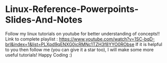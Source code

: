 # Linux-Reference-Powerpoints-Slides-And-Notes
Follow my linux tutorials on youtube for better understanding of concepts!!
Link to complete playlist : https://www.youtube.com/watch?v=1SC-bqD-brI&index=1&list=PLXpd9qENXG0icRMNc1TZH3f8YYO0RObse
If it is helpful to you then follow me (you can give it a star too), I will make some more useful tutorials! Happy Coding :)